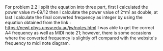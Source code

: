 For problem 2.2
i split the equation into three part, first I calculated the power value m-69/12 then I calculate the power value of 2^m1 as double, at last I calculate the final converted frequency as integer
by using the equation obtained from the link : https://newt.phys.unsw.edu.au/jw/notes.html I was able to get the correct A4 frequency as well as MIDI note 21; however, there is some occasions where the converted frequemcy is slightly off compared with the website's frequency to midi note diagram.